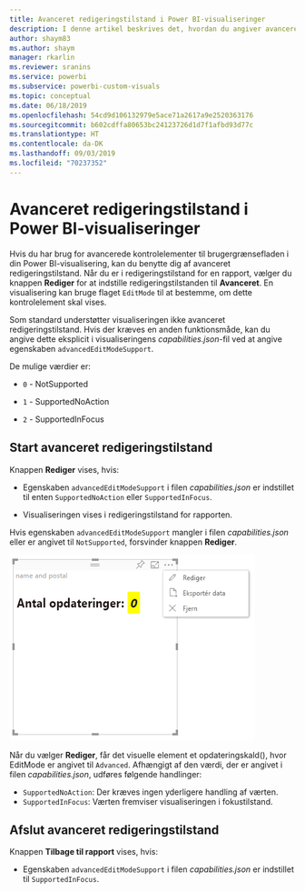 ```yaml
---
title: Avanceret redigeringstilstand i Power BI-visualiseringer
description: I denne artikel beskrives det, hvordan du angiver avancerede kontrolelementer til brugergrænsefladen i Power BI-visualiseringer.
author: shaym83
ms.author: shaym
manager: rkarlin
ms.reviewer: sranins
ms.service: powerbi
ms.subservice: powerbi-custom-visuals
ms.topic: conceptual
ms.date: 06/18/2019
ms.openlocfilehash: 54cd9d106132979e5ace71a2617a9e2520363176
ms.sourcegitcommit: b602cdffa80653bc24123726d1d7f1afbd93d77c
ms.translationtype: HT
ms.contentlocale: da-DK
ms.lasthandoff: 09/03/2019
ms.locfileid: "70237352"
---
```

# <a name="advanced-edit-mode-in-power-bi-visuals"></a>Avanceret redigeringstilstand i Power BI-visualiseringer

Hvis du har brug for avancerede kontrolelementer til brugergrænsefladen i din Power BI-visualisering, kan du benytte dig af avanceret redigeringstilstand. Når du er i redigeringstilstand for en rapport, vælger du knappen **Rediger** for at indstille redigeringstilstanden til **Avanceret**. En visualisering kan bruge flaget `EditMode` til at bestemme, om dette kontrolelement skal vises.

Som standard understøtter visualiseringen ikke avanceret redigeringstilstand. Hvis der kræves en anden funktionsmåde, kan du angive dette eksplicit i visualiseringens *capabilities.json*-fil ved at angive egenskaben `advancedEditModeSupport`.

De mulige værdier er:

- `0` - NotSupported

- `1` - SupportedNoAction

- `2` - SupportedInFocus

## <a name="enter-advanced-edit-mode"></a>Start avanceret redigeringstilstand

Knappen **Rediger** vises, hvis:

* Egenskaben `advancedEditModeSupport` i filen *capabilities.json* er indstillet til enten `SupportedNoAction` eller `SupportedInFocus`.

* Visualiseringen vises i redigeringstilstand for rapporten.

Hvis egenskaben `advancedEditModeSupport` mangler i filen *capabilities.json* eller er angivet til `NotSupported`, forsvinder knappen **Rediger**.

![Åbning af redigeringstilstand](./media/edit-mode.png)

Når du vælger **Rediger**, får det visuelle element et opdateringskald(), hvor EditMode er angivet til `Advanced`. Afhængigt af den værdi, der er angivet i filen *capabilities.json*, udføres følgende handlinger:

* `SupportedNoAction`: Der kræves ingen yderligere handling af værten.
* `SupportedInFocus`: Værten fremviser visualiseringen i fokustilstand.

## <a name="exit-advanced-edit-mode"></a>Afslut avanceret redigeringstilstand

Knappen **Tilbage til rapport** vises, hvis:

* Egenskaben `advancedEditModeSupport` i filen *capabilities.json* er indstillet til `SupportedInFocus`.

